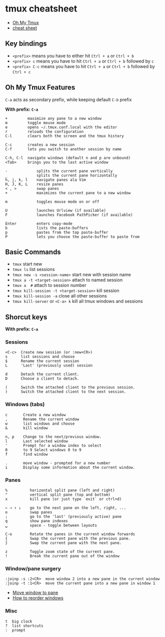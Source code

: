 # tmux cheatsheet

- [Oh My Tmux](https://github.com/gpakosz/.tmux)
- [cheat sheet](https://gist.github.com/henrik/1967800)

## Key bindings

- `<prefix>` means you have to either hit `Ctrl + a` or `Ctrl + b`
- `<prefix> c` means you have to hit `Ctrl + a` or `Ctrl + b` followed by `c`
- `<prefix> C-c` means you have to hit `Ctrl + a` or `Ctrl + b` followed by `Ctrl + c`

## Oh My Tmux Features

`C-a` acts as secondary prefix, while keeping default `C-b` prefix

**With prefix: `C-a`**

```
+         maximize any pane to a new window
m         toggle mouse mode
e         opens ~/.tmux.conf.local with the editor
r         reloads the configuration
C-l       clears both the screen and the tmux history

C-c       creates a new session
C-f       lets you switch to another session by name

C-h, C-l  navigate windows (default n and p are unbound)
<Tab>     brings you to the last active window

-             splits the current pane vertically
_             splits the current pane horizontally
h, j, k, l    navigate panes ala Vim
H, J, K, L    resize panes
< , >         swap panes
+             maximizes the current pane to a new window

m             toggles mouse mode on or off

U             launches Urlview (if available)
F             launches Facebook PathPicker (if available)

Enter         enters copy-mode
b             lists the paste-buffers
p             pastes from the top paste-buffer
P             lets you choose the paste-buffer to paste from
```

## Basic Commands

- `tmux` start new
- `tmux ls` list sessions
- `tmux new -s <session-name>` start new with session name
- `tmux a -t <target-session>` attach to named session
- `tmux a  #` attach to session number
- `tmux kill-session -t <target-session>` kill session
- `tmux kill-session -a` close all other sessions
- `tmux kill-server` or `<C-a> k` kill all tmux windows and sessions

## Shorcut keys

**With prefix: `C-a`**

### Sessions

```
<C-c>  Create new session (or :new<CR>)
s      list sessions and choose
$      Rename the current session 
L      'Last' (previously used) session

d      Detach the current client.
D      Choose a client to detach.

(      Switch the attached client to the previous session.
)      Switch the attached client to the next session.
```

### Windows (tabs)

```
c       Create a new window
,       Rename the current window
w       list windows and choose
&       kill window

n, p    Change to the next/previous window.
l       Last selected window
'       Prompt for a window index to select
0       to 9 Select windows 0 to 9
f       find window

.       move window - prompted for a new number
i       Display some information about the current window.
```

### Panes

```
%          horizontal split pane (left and right)
"          vertical split pane (top and bottom)
x          kill pane (or just type `exit` or ctrl+d)

← → ↑ ↓    go to the next pane on the left, right, ...
o          swap panes
;          go to the 'last' (previously active) pane
q          show pane indexes
⍽          space - toggle between layouts

C-o        Rotate the panes in the current window forwards
{          Swap the current pane with the previous pane.
}          Swap the current pane with the next pane.

z          Toggle zoom state of the current pane.
!          Break the current pane out of the window
```


### Window/pane surgery

```
:joinp -s :2<CR>  move window 2 into a new pane in the current window
:joinp -t :1<CR>  move the current pane into a new pane in window 1
```

* [Move window to pane](http://unix.stackexchange.com/questions/14300/tmux-move-window-to-pane)
* [How to reorder windows](http://superuser.com/questions/343572/tmux-how-do-i-reorder-my-windows)

### Misc

```
t  big clock
?  list shortcuts
:  prompt
```
